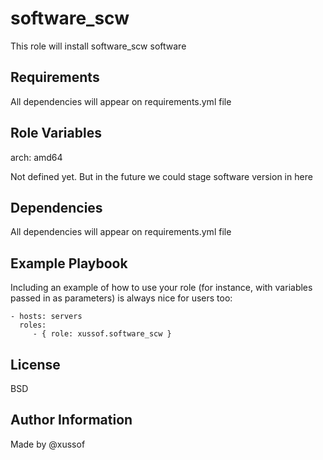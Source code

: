 software_scw
=========

This role will install software_scw software

Requirements
------------

All dependencies will appear on requirements.yml file

Role Variables
--------------

arch: amd64

Not defined yet. But in the future we could stage software version in here

Dependencies
------------

All dependencies will appear on requirements.yml file

Example Playbook
----------------

Including an example of how to use your role (for instance, with variables passed in as parameters) is always nice for users too:

    - hosts: servers
      roles:
         - { role: xussof.software_scw }

License
-------

BSD

Author Information
------------------
Made by @xussof
